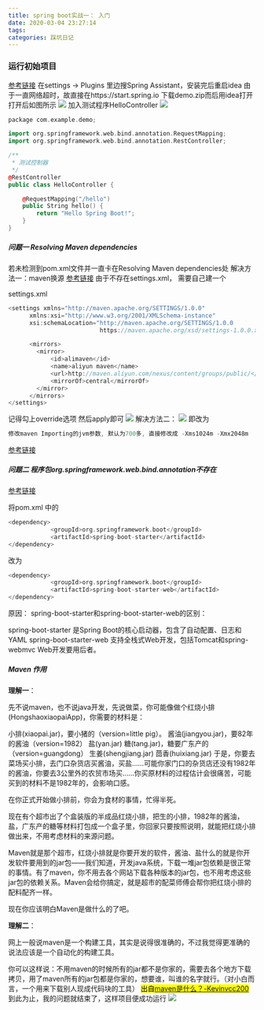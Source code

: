 ```yaml
---
title: spring boot实战一： 入门
date: 2020-03-04 23:27:14
tags: 
categories: 踩坑日记
---
```

<meta name="referrer" content="no-referrer" />


### 运行初始项目
[参考链接](https://www.cnblogs.com/wmyskxz/p/9010832.html)
在settings -> Plugins 里边搜Spring Assistant，安装完后重启idea
由于一直网络超时，故直接在https://start.spring.io 下载demo.zip而后用idea打开
打开后如图所示
![](https://img-blog.csdnimg.cn/20200304225913267.png?x-oss-process=image/watermark,type_ZmFuZ3poZW5naGVpdGk,shadow_10,text_aHR0cHM6Ly9ibG9nLmNzZG4ubmV0L2ZyZWVkb20xNTIzNjQ2OTUy,size_16,color_FFFFFF,t_70)
加入测试程序HelloController
![](https://img-blog.csdnimg.cn/20200305231423522.png)
```cpp
package com.example.demo;

import org.springframework.web.bind.annotation.RequestMapping;
import org.springframework.web.bind.annotation.RestController;

/**
 * 测试控制器
 */
@RestController
public class HelloController {

    @RequestMapping("/hello")
    public String hello() {
        return "Hello Spring Boot!";
    }
}
```

##### 问题一 Resolving Maven dependencies
若未检测到pom.xml文件并一直卡在Resolving Maven dependencies处
解决方法一：maven换源
[参考链接](https://blog.csdn.net/liangyihuai/article/details/57406870?depth_1-utm_source=distribute.pc_relevant.none-task&utm_source=distribute.pc_relevant.none-task)
由于不存在settings.xml， 需要自己建一个

settings.xml

```cpp
<settings xmlns="http://maven.apache.org/SETTINGS/1.0.0"
      xmlns:xsi="http://www.w3.org/2001/XMLSchema-instance"
      xsi:schemaLocation="http://maven.apache.org/SETTINGS/1.0.0
                          https://maven.apache.org/xsd/settings-1.0.0.xsd">

      <mirrors>
        <mirror>  
            <id>alimaven</id>  
            <name>aliyun maven</name>  
            <url>http://maven.aliyun.com/nexus/content/groups/public/</url>  
            <mirrorOf>central</mirrorOf>          
        </mirror>  
      </mirrors>
</settings>
```
记得勾上override选项
然后apply即可
![](https://img-blog.csdnimg.cn/20200305225641523.png?x-oss-process=image/watermark,type_ZmFuZ3poZW5naGVpdGk,shadow_10,text_aHR0cHM6Ly9ibG9nLmNzZG4ubmV0L2ZyZWVkb20xNTIzNjQ2OTUy,size_16,color_FFFFFF,t_70)
解决方法二：
![](https://img-blog.csdnimg.cn/20200305222018881.png?x-oss-process=image/watermark,type_ZmFuZ3poZW5naGVpdGk,shadow_10,text_aHR0cHM6Ly9ibG9nLmNzZG4ubmV0L2ZyZWVkb20xNTIzNjQ2OTUy,size_16,color_FFFFFF,t_70)
即改为

```cpp
修改maven Importing的jvm参数, 默认为700多, 直接修改成 -Xms1024m -Xmx2048m
```
[参考链接](https://blog.csdn.net/dyc_main/article/details/86706404?depth_1-utm_source=distribute.pc_relevant.none-task&utm_source=distribute.pc_relevant.none-task)
##### 问题二 程序包org.springframework.web.bind.annotation不存在
[参考链接](https://blog.csdn.net/u012312667/article/details/77325754)

将pom.xml 中的

```cpp
<dependency>
            <groupId>org.springframework.boot</groupId>
            <artifactId>spring-boot-starter</artifactId>
</dependency>
```
改为

```cpp
<dependency>
            <groupId>org.springframework.boot</groupId>
            <artifactId>spring-boot-starter-web</artifactId>
</dependency>

```
原因：
spring-boot-starter和spring-boot-starter-web的区别：

spring-boot-starter 是Spring Boot的核心启动器，包含了自动配置、日志和YAML
spring-boot-starter-web 支持全栈式Web开发，包括Tomcat和spring-webmvc
Web开发要用后者。

##### Maven 作用
**理解一**：

先不说maven，也不说java开发，先说做菜，你可能像做个红烧小排(HongshaoxiaopaiApp)，你需要的材料是：

小排(xiaopai.jar)，要小猪的（version=little pig）。
酱油(jiangyou.jar)，要82年的酱油（version=1982）
盐(yan.jar)
糖(tang.jar)，糖要广东产的（version=guangdong）
生姜(shengjiang.jar)
茴香(huixiang.jar)
于是，你要去菜场买小排，去门口杂货店买酱油，买盐……可能你家门口的杂货店还没有1982年的酱油，你要去3公里外的农贸市场买……你买原材料的过程估计会很痛苦，可能买到的材料不是1982年的，会影响口感。

在你正式开始做小排前，你会为食材的事情，忙得半死。

现在有个超市出了个盒装版的半成品红烧小排，把生的小排，1982年的酱油，盐，广东产的糖等材料打包成一个盒子里，你回家只要按照说明，就能把红烧小排做出来，不用考虑材料的来源问题。

Maven就是那个超市，红烧小排就是你要开发的软件，酱油、盐什么的就是你开发软件要用到的jar包——我们知道，开发java系统，下载一堆jar包依赖是很正常的事情。有了maven，你不用去各个网站下载各种版本的jar包，也不用考虑这些jar包的依赖关系。Maven会给你搞定，就是超市的配菜师傅会帮你把红烧小排的配料配齐一样。

现在你应该明白Maven是做什么的了吧。

 

**理解二**：

 网上一般说maven是一个构建工具，其实是说得很准确的，不过我觉得更准确的说法应该是一个自动化的构建工具。

你可以这样说：不用maven的时候所有的jar都不是你家的，需要去各个地方下载拷贝，用了maven所有的jar包都是你家的，想要谁，叫谁的名字就行。（对小白而言，一个用来下载别人现成代码块的工具）
<mark>出自[maven是什么？-Kevinvcc200](https://blog.csdn.net/qq_34107571/article/details/81907157)</mark>
到此为止，我的问题就结束了，这样项目便成功运行
![](https://img-blog.csdnimg.cn/20200305231235585.png?x-oss-process=image/watermark,type_ZmFuZ3poZW5naGVpdGk,shadow_10,text_aHR0cHM6Ly9ibG9nLmNzZG4ubmV0L2ZyZWVkb20xNTIzNjQ2OTUy,size_16,color_FFFFFF,t_70)
